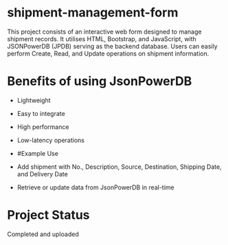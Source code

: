 # shipment-management-form
This project consists of an interactive web form designed to manage shipment records. It utilises HTML, Bootstrap, and JavaScript, with JSONPowerDB (JPDB) serving as the backend database. Users can easily perform Create, Read, and Update operations on shipment information.

# Benefits of using JsonPowerDB
- Lightweight
- Easy to integrate
- High performance
- Low-latency operations

- #Example Use
- Add shipment with No., Description, Source, Destination, Shipping Date, and Delivery Date
- Retrieve or update data from JsonPowerDB in real-time

# Project Status
 Completed and uploaded
